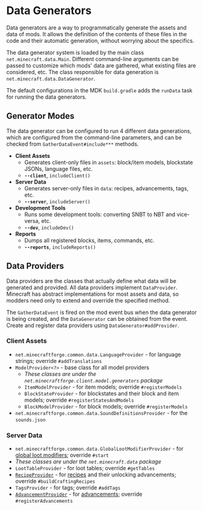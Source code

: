 Data Generators
===============

Data generators are a way to programmatically generate the assets and data of mods. It allows the definition of the contents of these files in the code and their automatic generation, without worrying about the specifics.

The data generator system is loaded by the main class `net.minecraft.data.Main`. Different command-line arguments can be passed to customize which mods' data are gathered, what existing files are considered, etc. The class responsible for data generation is `net.minecraft.data.DataGenerator`.

The default configurations in the MDK `build.gradle` adds the `runData` task for running the data generators.

Generator Modes
---------------

The data generator can be configured to run 4 different data generations, which are configured from the command-line parameters, and can be checked from `GatherDataEvent#include***` methods.

* __Client Assets__
  * Generates client-only files in `assets`: block/item models, blockstate JSONs, language files, etc.
  * __`--client`__, `includeClient()`
* __Server Data__
  * Generates server-only files in `data`: recipes, advancements, tags, etc.
  * __`--server`__, `includeServer()`
* __Development Tools__
  * Runs some development tools: converting SNBT to NBT and vice-versa, etc.
  * __`--dev`__, `includeDev()`
* __Reports__
  * Dumps all registered blocks, items, commands, etc.
  * __`--reports`__, `includeReports()`

Data Providers
--------------

Data providers are the classes that actually define what data will be generated and provided. All data providers implement `DataProvider`.
Minecraft has abstract implementations for most assets and data, so modders need only to extend and override the specified method.

The `GatherDataEvent` is fired on the mod event bus when the data generator is being created, and the `DataGenerator` can be obtained from the event. Create and register data providers using `DataGenerator#addProvider`.

### Client Assets
* `net.minecraftforge.common.data.LanguageProvider` - for language strings; override `#addTranslations`
* `ModelProvider<?>` - base class for all model providers
  * _These classes are under the `net.minecraftforge.client.model.generators` package_
  * `ItemModelProvider` - for item models; override `#registerModels`
  * `BlockStateProvider` - for blockstates and their block and item models; override `#registerStatesAndModels`
  * `BlockModelProvider` - for block models; override `#registerModels`
* `net.minecraftforge.common.data.SoundDefinitionsProvider` - for the `sounds.json`

### Server Data
* `net.minecraftforge.common.data.GlobalLootModifierProvider` - for [global loot modifiers][glm]; override `#start`
* _These classes are under the `net.minecraft.data` package_
* `LootTableProvider` - for loot tables; override `#getTables`
* [`RecipeProvider`][recipegen] - for [recipes] and their unlocking advancements; override `#buildCraftingRecipes`
* `TagsProvider` - for tags; override `#addTags`
* [`AdvancementProvider`][advgen] - for [advancements]; override `#registerAdvancements`

[glm]: ../resources/server/glm.md
[recipegen]: ./server/recipes.md
[recipes]: ../resources/server/recipes/index.md
[advgen]: ./server/advancements.md
[advancements]: ../resources/server/advancements.md
